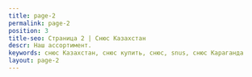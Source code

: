 ```yaml
---
title: page-2
permalink: page-2
position: 3
title-seo: Страница 2 | Снюс Казахстан
descr: Наш ассортимент.
keywords: снюс Казахстан, снюс купить, снюс, snus, снюс Караганда
layout: page-2
---
```



